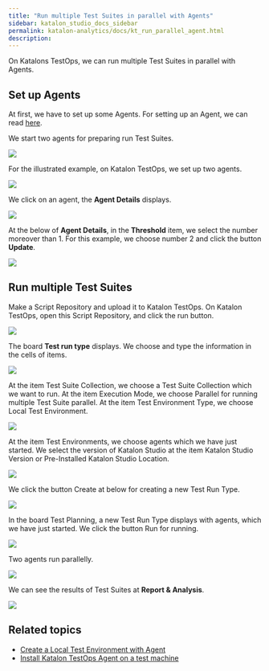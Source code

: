 ```yaml
---
title: "Run multiple Test Suites in parallel with Agents" 
sidebar: katalon_studio_docs_sidebar
permalink: katalon-analytics/docs/kt_run_parallel_agent.html 
description: 
---
```


On Katalons TestOps, we can run multiple Test Suites in parallel with Agents.

## Set up Agents

At first, we have to set up some Agents. For setting up an Agent, we can read [here](https://docs.katalon.com/katalon-analytics/docs/install_kt_agent.html).

We start two agents for preparing run Test Suites.

![](https://github.com/katalon-studio/docs-images/raw/master/katalon-analytics/docs/kt_run_parallel_agent/kt_start_two_agent.png)

For the illustrated example, on Katalon TestOps, we set up two agents.

![](https://github.com/katalon-studio/docs-images/raw/master/katalon-analytics/docs/kt_run_parallel_agent/kt_set_up_multi_agents.png)

We click on an agent, the **Agent Details** displays.

![](https://github.com/katalon-studio/docs-images/raw/master/katalon-analytics/docs/kt_run_parallel_agent/kt_display_agent_details.png)

At the below of **Agent Details**, in the **Threshold** item, we select the number moreover than 1. For this example, we choose number 2 and click the button **Update**.

![](https://github.com/katalon-studio/docs-images/raw/master/katalon-analytics/docs/kt_run_parallel_agent/kt_threshold_agent_update.png)

## Run multiple Test Suites

Make a Script Repository and upload it to Katalon TestOps. On Katalon TestOps, open this Script Repository, and click the run button.

![](https://github.com/katalon-studio/docs-images/raw/master/katalon-analytics/docs/kt_run_parallel_agent/kt_sample_script_repo.png)

The board **Test run type** displays. We choose and type the information in the cells of items.

![](https://github.com/katalon-studio/docs-images/raw/master/katalon-analytics/docs/kt_run_parallel_agent/kt_test_run_type.png)

At the item Test Suite Collection, we choose a Test Suite Collection which we want to run. At the item Execution Mode, we choose Parallel for running multiple Test Suite parallel. At the item Test Environment Type, we choose Local Test Environment.

![](https://github.com/katalon-studio/docs-images/raw/master/katalon-analytics/docs/kt_run_parallel_agent/kt_test_run_type_1.png)

At the item Test Environments, we choose agents which we have just started. We select the version of Katalon Studio at the item Katalon Studio Version or Pre-Installed Katalon Studio Location.

![](https://github.com/katalon-studio/docs-images/raw/master/katalon-analytics/docs/kt_run_parallel_agent/kt_test_run_type_2.png)

We click the button Create at below for creating a new Test Run Type.

![](https://github.com/katalon-studio/docs-images/raw/master/katalon-analytics/docs/kt_run_parallel_agent/kt_test_run_type_3.png)

In the board Test Planning, a new Test Run Type displays with agents, which we have just started. We click the button Run for running.

![](https://github.com/katalon-studio/docs-images/raw/master/katalon-analytics/docs/kt_run_parallel_agent/kt_new_test_run_type.png)

Two agents run parallelly.

![](https://github.com/katalon-studio/docs-images/raw/master/katalon-analytics/docs/kt_run_parallel_agent/kt_two_agents_run.png)

We can see the results of Test Suites at **Report & Analysis**.

![](https://github.com/katalon-studio/docs-images/raw/master/katalon-analytics/docs/kt_run_parallel_agent/kt_test_run.png)

## Related topics

- [Create a Local Test Environment with Agent](https://docs.katalon.com/katalon-analytics/docs/agents.html)
- [Install Katalon TestOps Agent on a test machine](https://docs.katalon.com/katalon-analytics/docs/install_kt_agent.html)

